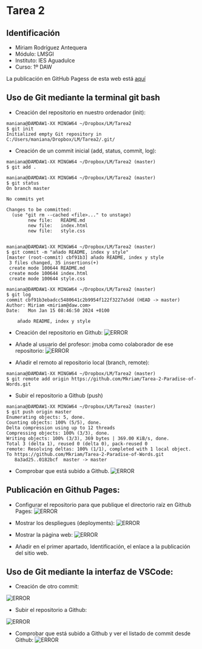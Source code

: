 # Tarea 2
## Identificación
* Míriam Rodríguez Antequera
* Módulo: LMSGI
* Instituto: IES Aguadulce
* Curso: 1º DAW

La publicación en GitHub Pagess de esta web está [aquí](https://mkriam.github.io/Tarea-2-Paradise-of-Words/)

## Uso de Git mediante la terminal git bash
* Creación del repositorio en nuestro ordenador (init):
```
maniana@DAMDAW1-XX MINGW64 ~/Dropbox/LM/Tarea2
$ git init
Initialized empty Git repository in C:/Users/maniana/Dropbox/LM/Tarea2/.git/
```
* Creación de un commit inicial (add, status, commit, log):

```
maniana@DAMDAW1-XX MINGW64 ~/Dropbox/LM/Tarea2 (master)
$ git add .

maniana@DAMDAW1-XX MINGW64 ~/Dropbox/LM/Tarea2 (master)
$ git status
On branch master

No commits yet

Changes to be committed:
  (use "git rm --cached <file>..." to unstage)
        new file:   README.md
        new file:   index.html
        new file:   style.css


maniana@DAMDAW1-XX MINGW64 ~/Dropbox/LM/Tarea2 (master)
$ git commit -m "añado README, index y style"
[master (root-commit) cbf91b3] añado README, index y style
 3 files changed, 35 insertions(+)
 create mode 100644 README.md
 create mode 100644 index.html
 create mode 100644 style.css

maniana@DAMDAW1-XX MINGW64 ~/Dropbox/LM/Tarea2 (master)
$ git log
commit cbf91b3ebadcc5480641c2b9954f122f3227a5dd (HEAD -> master)
Author: Miriam <miriam@daw.com>
Date:   Mon Jan 15 08:46:50 2024 +0100

    añado README, index y style

```
* Creación del repositorio en Github:
![ERROR](img/creacion_repositorio.png)

*  Añade al usuario del profesor: jmoba
como colaborador de ese repositorio:
![ERROR](img/añadir_colaborador.png)

* Añadir el remoto al repositorio local (branch, remote):
```
maniana@DAMDAW1-XX MINGW64 ~/Dropbox/LM/Tarea2 (master)
$ git remote add origin https://github.com/Mkriam/Tarea-2-Paradise-of-Words.git
```
* Subir el repositorio a Github (push)
```
maniana@DAMDAW1-XX MINGW64 ~/Dropbox/LM/Tarea2 (master)
$ git push origin master
Enumerating objects: 5, done.
Counting objects: 100% (5/5), done.
Delta compression using up to 12 threads
Compressing objects: 100% (3/3), done.
Writing objects: 100% (3/3), 369 bytes | 369.00 KiB/s, done.
Total 3 (delta 1), reused 0 (delta 0), pack-reused 0
remote: Resolving deltas: 100% (1/1), completed with 1 local object.
To https://github.com/Mkriam/Tarea-2-Paradise-of-Words.git
   8a3ad25..0182bcf  master -> master

```
* Comprobar que está subido a Github.
![ERROR](img/comprobacion_repositorio.png)

## Publicación en Github Pages:
* Configurar el repositorio para que publique el directorio raíz en Github Pages: 
![ERROR](img/config_pages.png)

* Mostrar los despliegues (deployments):
![ERROR](img/deployments.png)

* Mostrar la página web:
![ERROR](img/pagina1.png)

* Añadir en el primer apartado, Identificación, el enlace a la publicación del sitio web.

## Uso de Git mediante la interfaz de VSCode:
* Creación de otro commit:

![ERROR](img/vscommit.png)

* Subir el repositorio a Github:

![ERROR](img/vsbranch.png)

* Comprobar que está subido a Github y ver el listado de commit desde Github:
![ERROR](img/lista_commits.png)

